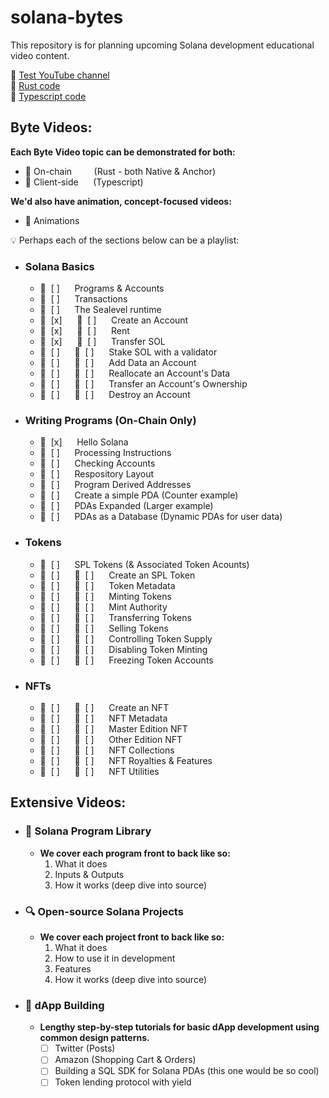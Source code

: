 # solana-bytes
This repository is for planning upcoming Solana development educational video content.

:movie_camera: [Test YouTube channel](https://www.youtube.com/channel/UCcP7lAKS6XOL_cczIfEqcHQ)   
:crab: [Rust code](https://github.com/solana-developers/program-examples)   
:space_invader: [Typescript code](https://github.com/solana-developers/web3-examples)   

## Byte Videos:
**Each Byte Video topic can be demonstrated for both:**
- :crab: On-chain         (Rust - both Native & Anchor)
- :space_invader: Client-side      (Typescript)   

**We'd also have animation, concept-focused videos:**
- :star2: Animations   

:bulb: Perhaps each of the sections below can be a playlist:
* ### Solana Basics
    * :star2:  [ ]      Programs & Accounts
    * :star2:  [ ]      Transactions
    * :star2:  [ ]      The Sealevel runtime
    * :crab:  [x]      :space_invader:  [ ]      Create an Account
    * :crab:  [x]      :space_invader:  [ ]      Rent
    * :crab:  [x]      :space_invader:  [ ]      Transfer SOL
    * :crab:  [ ]      :space_invader:  [ ]      Stake SOL with a validator
    * :crab:  [ ]      :space_invader:  [ ]      Add Data an Account
    * :crab:  [ ]      :space_invader:  [ ]      Reallocate an Account's Data
    * :crab:  [ ]      :space_invader:  [ ]      Transfer an Account's Ownership
    * :crab:  [ ]      :space_invader:  [ ]      Destroy an Account
* ### Writing Programs (On-Chain Only)
    * :crab:  [x]      Hello Solana
    * :crab:  [ ]      Processing Instructions
    * :crab:  [ ]      Checking Accounts
    * :crab:  [ ]      Respository Layout
    * :star2:  [ ]      Program Derived Addresses
    * :crab:  [ ]      Create a simple PDA (Counter example)
    * :crab:  [ ]      PDAs Expanded (Larger example)
    * :crab:  [ ]      PDAs as a Database (Dynamic PDAs for user data)
* ### Tokens
    * :star2:  [ ]      SPL Tokens (& Associated Token Acounts)
    * :crab:  [ ]      :space_invader:  [ ]      Create an SPL Token
    * :crab:  [ ]      :space_invader:  [ ]      Token Metadata
    * :crab:  [ ]      :space_invader:  [ ]      Minting Tokens
    * :crab:  [ ]      :space_invader:  [ ]      Mint Authority
    * :crab:  [ ]      :space_invader:  [ ]      Transferring Tokens
    * :crab:  [ ]      :space_invader:  [ ]      Selling Tokens
    * :crab:  [ ]      :space_invader:  [ ]      Controlling Token Supply
    * :crab:  [ ]      :space_invader:  [ ]      Disabling Token Minting
    * :crab:  [ ]      :space_invader:  [ ]      Freezing Token Accounts
* ### NFTs
    * :crab:  [ ]      :space_invader:  [ ]      Create an NFT
    * :crab:  [ ]      :space_invader:  [ ]      NFT Metadata
    * :crab:  [ ]      :space_invader:  [ ]      Master Edition NFT
    * :crab:  [ ]      :space_invader:  [ ]      Other Edition NFT
    * :crab:  [ ]      :space_invader:  [ ]      NFT Collections
    * :crab:  [ ]      :space_invader:  [ ]      NFT Royalties & Features
    * :crab:  [ ]      :space_invader:  [ ]      NFT Utilities

## Extensive Videos:
* ### :green_book: Solana Program Library
    * **We cover each program front to back like so:**
        1. What it does
        2. Inputs & Outputs
        3. How it works (deep dive into source)
* ### :mag: Open-source Solana Projects
    * **We cover each project front to back like so:**
        1. What it does
        2. How to use it in development
        2. Features
        3. How it works (deep dive into source)
* ### :hammer: dApp Building
    * **Lengthy step-by-step tutorials for basic dApp development using common design patterns.**
        * [ ] Twitter (Posts)
        * [ ] Amazon (Shopping Cart & Orders)
        * [ ] Building a SQL SDK for Solana PDAs (this one would be so cool)
        * [ ] Token lending protocol with yield
